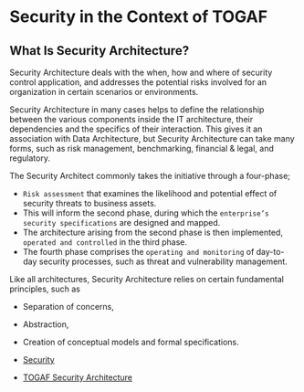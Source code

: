 # Security in the Context of TOGAF

## What Is Security Architecture?

Security Architecture deals with the when, how and where of security control application, and addresses the potential risks involved for an organization in certain scenarios or environments.

Security Architecture in many cases helps to define the relationship between the various components inside the IT architecture, their dependencies and the specifics of their interaction.  This gives it an association with Data Architecture, but Security Architecture can take many forms, such as risk management, benchmarking, financial & legal, and regulatory.

The Security Architect commonly takes the initiative through a four-phase;

* `Risk assessment` that examines the likelihood and potential effect of security threats to business assets.
* This will inform the second phase, during which the `enterprise’s security specifications` are designed and mapped.
* The architecture arising from the second phase is then implemented, `operated and controlled` in the third phase.
* The fourth phase comprises the `operating and monitoring` of day-to-day security processes, such as threat and vulnerability management.

Like all architectures, Security Architecture relies on certain fundamental principles, such as
* Separation of concerns,
* Abstraction,
* Creation of conceptual models and formal specifications.


* [Security](http://www.mcs.csueastbay.edu/~lertaul/Enterprise%20Security%20Planining%20with%20TOGAF.pdf)
* [TOGAF Security Architecture](https://pubs.opengroup.org/architecture/togaf91-doc/arch/chap21.html)
